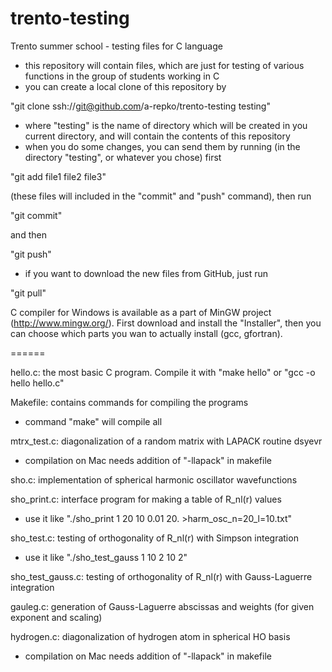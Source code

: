 trento-testing
======

Trento summer school - testing files for C language
- this repository will contain files, which are just for testing of various functions in the group of students working in C
- you can create a local clone of this repository by

"git clone ssh://git@github.com/a-repko/trento-testing testing"

- where "testing" is the name of directory which will be created in you current directory, and will contain the contents of this repository
- when you do some changes, you can send them by running (in the directory "testing", or whatever you chose) first

"git add file1 file2 file3"

(these files will included in the "commit" and "push" command), then run

"git commit"

and then

"git push"

- if you want to download the new files from GitHub, just run

"git pull"

C compiler for Windows is available as a part of MinGW project (http://www.mingw.org/). First download and install the "Installer", then you can choose which parts you wan to actually install (gcc, gfortran).

======

hello.c: the most basic C program. Compile it with
  "make hello"
or
  "gcc -o hello hello.c"

Makefile: contains commands for compiling the programs
- command "make" will compile all

mtrx_test.c: diagonalization of a random matrix with LAPACK routine dsyevr
- compilation on Mac needs addition of "-llapack" in makefile

sho.c: implementation of spherical harmonic oscillator wavefunctions

sho_print.c: interface program for making a table of R_nl(r) values
- use it like "./sho_print 1 20 10 0.01 20. >harm_osc_n=20_l=10.txt"

sho_test.c: testing of orthogonality of R_nl(r) with Simpson integration
- use it like "./sho_test_gauss 1 10 2 10 2"

sho_test_gauss.c: testing of orthogonality of R_nl(r) with Gauss-Laguerre integration

gauleg.c: generation of Gauss-Laguerre abscissas and weights (for given exponent and scaling)

hydrogen.c: diagonalization of hydrogen atom in spherical HO basis
- compilation on Mac needs addition of "-llapack" in makefile
